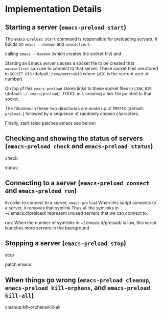 # Implementation Details

## Starting a server (`emacs-preload start`)

The `emacs-preload start` command is responsible for preloading servers.  It
builds on `emacs --daemon` and `emacsclient`.


calling `emacs --daemon`
(which creates the socket file) and 

Starting an Emacs server causes a socket file to be created that `emacsclient`
can use to connect to that server.  These socket files are stored in
`SOCKET_DIR` (default: `/tmp/emacs$UID` where `$UID` is the current user id
number).

On top of this `emacs-preload` stores links to these socket files in
`LINK_DIR` (default: `~/.emacs/preload`).  TODO: init.
creating a link file pointed to that
socket.

The filnames in these two directories are made up of `PREFIX` (default:
`preload-`) followed by a sequence of randomly chosen characters.

Finally, 
start (also patches emacs see below)

## Checking and showing the status of servers (`emacs-preload check` and `emacs-preload status`)

check:

status:

## Connecting to a server (`emacs-preload connect` and `emacs-preload run`)

In order to connect to a server, `emacs-preload`
When this script connects to a server, it removes that symlink
Thus all the symlinks in ~/.emacs.d/preload/ represent unused servers that we can connect to.

run:
When the number of symlinks in ~/.emacs.d/preload/ is low,
this script launches more servers in the background.

## Stopping a server (`emacs-preload stop`)

stop

patch emacs

## When things go wrong (`emacs-preload cleanup`, `emacs-preload kill-orphans`, and `emacs-preload kill-all`)

cleanup/kill-orphans/kill-all

